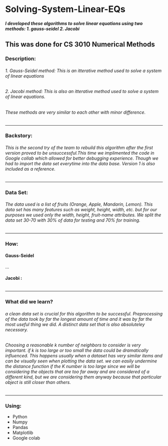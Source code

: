 # Solving-System-Linear-EQs
##### I developed these algorithms to solve linear equations using two methods: 1. gauss-seidel 2. Jacobi
This was done for CS 3010 Numerical Methods
---
### Description:
###### 1. Gauss-Seidel method: This is an itterative method used to solve a system of linear equations
###### 2. Jacobi method: This is also an itterative method used to solve a system of linear equations. 
###### These methods are very similar to each other with minor difference.
---
### Backstory:
###### This is the second try of the team to rebuild this algorithm after the first version proved to be unsuccessful.This time we implimented the code in Google collab which allowed for better debugging experience. Though we had to import the data set everytime into the data base. Version 1 is also included as a reference.
---
### Data Set:
###### The data used is a list of fruits (Orange, Apple, Mandarin, Lemon). This data set has many features such as weight, height, width, etc. but for our purposes we used only the width, height, fruit-name attributes. We split the data set 30-70 with 30% of data for testing and 70% for training.
---
### How:
#### Gauss-Seidel
...
#### Jacobi : 
###### 
---
### What did we learn?
###### a clean data set is crucial for this algorithm to be successful. Preprocessing of the data took by far the longest amount of time and it was by far the most useful thing we did. A distinct data set that is also absoluteley necessary.
###### Choosing a reasonable k number of neighbors to consider is very important. if k is too large or too small the data could be dramatically influenced. This happens usually when a dataset has very similar items and can be visually seen when plotting the data set. we can easily undermine the distance function if the K number is too large since we will be considering the objects that are too far away and are considered of a different kind, but we are considering them anyway because that particular object is still closer than others.
---
### Using: 
* Python
* Numpy
* Pandas
* Matplotlib
* Google colab

